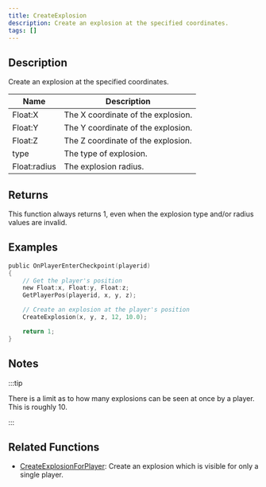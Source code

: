 ```yaml
---
title: CreateExplosion
description: Create an explosion at the specified coordinates.
tags: []
---
```


## Description

Create an explosion at the specified coordinates.

| Name         | Description                        |
| ------------ | ---------------------------------- |
| Float:X      | The X coordinate of the explosion. |
| Float:Y      | The Y coordinate of the explosion. |
| Float:Z      | The Z coordinate of the explosion. |
| type         | The type of explosion.             |
| Float:radius | The explosion radius.              |

## Returns

This function always returns 1, even when the explosion type and/or radius values are invalid.

## Examples

```c
public OnPlayerEnterCheckpoint(playerid)
{
    // Get the player's position
    new Float:x, Float:y, Float:z;
    GetPlayerPos(playerid, x, y, z);

    // Create an explosion at the player's position
    CreateExplosion(x, y, z, 12, 10.0);

    return 1;
}
```

## Notes

:::tip

There is a limit as to how many explosions can be seen at once by a player. This is roughly 10.

:::

## Related Functions

- [CreateExplosionForPlayer](CreateExplosionForPlayer): Create an explosion which is visible for only a single player.
